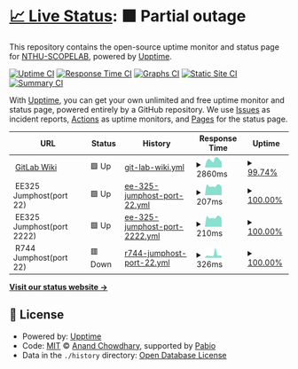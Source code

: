 # [📈 Live Status](https://NTHU-SCOPELAB.github.io/nthu-scopelab.github.io): <!--live status--> **🟧 Partial outage**

This repository contains the open-source uptime monitor and status page for [NTHU-SCOPELAB](https://NTHU-SCOPELAB.github.io/nthu-scopelab.github.io), powered by [Upptime](https://github.com/upptime/upptime).

[![Uptime CI](https://github.com/NTHU-SCOPELAB/nthu-scopelab.github.io/workflows/Uptime%20CI/badge.svg)](https://github.com/NTHU-SCOPELAB/nthu-scopelab.github.io/actions?query=workflow%3A%22Uptime+CI%22)
[![Response Time CI](https://github.com/NTHU-SCOPELAB/nthu-scopelab.github.io/workflows/Response%20Time%20CI/badge.svg)](https://github.com/NTHU-SCOPELAB/nthu-scopelab.github.io/actions?query=workflow%3A%22Response+Time+CI%22)
[![Graphs CI](https://github.com/NTHU-SCOPELAB/nthu-scopelab.github.io/workflows/Graphs%20CI/badge.svg)](https://github.com/NTHU-SCOPELAB/nthu-scopelab.github.io/actions?query=workflow%3A%22Graphs+CI%22)
[![Static Site CI](https://github.com/NTHU-SCOPELAB/nthu-scopelab.github.io/workflows/Static%20Site%20CI/badge.svg)](https://github.com/NTHU-SCOPELAB/nthu-scopelab.github.io/actions?query=workflow%3A%22Static+Site+CI%22)
[![Summary CI](https://github.com/NTHU-SCOPELAB/nthu-scopelab.github.io/workflows/Summary%20CI/badge.svg)](https://github.com/NTHU-SCOPELAB/nthu-scopelab.github.io/actions?query=workflow%3A%22Summary+CI%22)

With [Upptime](https://upptime.js.org), you can get your own unlimited and free uptime monitor and status page, powered entirely by a GitHub repository. We use [Issues](https://github.com/NTHU-SCOPELAB/nthu-scopelab.github.io/issues) as incident reports, [Actions](https://github.com/NTHU-SCOPELAB/nthu-scopelab.github.io/actions) as uptime monitors, and [Pages](https://NTHU-SCOPELAB.github.io/nthu-scopelab.github.io) for the status page.

<!--start: status pages-->
<!-- This summary is generated by Upptime (https://github.com/upptime/upptime) -->
<!-- Do not edit this manually, your changes will be overwritten -->
<!-- prettier-ignore -->
| URL | Status | History | Response Time | Uptime |
| --- | ------ | ------- | ------------- | ------ |
| <img alt="" src="https://icons.duckduckgo.com/ip3/makeitsimple.cs.nthu.edu.tw.ico" height="13"> [GitLab Wiki](https://makeitsimple.cs.nthu.edu.tw/) | 🟩 Up | [git-lab-wiki.yml](https://github.com/NTHU-SCOPELAB/nthu-scopelab.github.io/commits/HEAD/history/git-lab-wiki.yml) | <details><summary><img alt="Response time graph" src="./graphs/git-lab-wiki/response-time-week.png" height="20"> 2860ms</summary><br><a href="https://nthu-scopelab.github.io/history/git-lab-wiki"><img alt="Response time 2637" src="https://img.shields.io/endpoint?url=https%3A%2F%2Fraw.githubusercontent.com%2FNTHU-SCOPELAB%2Fnthu-scopelab.github.io%2FHEAD%2Fapi%2Fgit-lab-wiki%2Fresponse-time.json"></a><br><a href="https://nthu-scopelab.github.io/history/git-lab-wiki"><img alt="24-hour response time 4472" src="https://img.shields.io/endpoint?url=https%3A%2F%2Fraw.githubusercontent.com%2FNTHU-SCOPELAB%2Fnthu-scopelab.github.io%2FHEAD%2Fapi%2Fgit-lab-wiki%2Fresponse-time-day.json"></a><br><a href="https://nthu-scopelab.github.io/history/git-lab-wiki"><img alt="7-day response time 2860" src="https://img.shields.io/endpoint?url=https%3A%2F%2Fraw.githubusercontent.com%2FNTHU-SCOPELAB%2Fnthu-scopelab.github.io%2FHEAD%2Fapi%2Fgit-lab-wiki%2Fresponse-time-week.json"></a><br><a href="https://nthu-scopelab.github.io/history/git-lab-wiki"><img alt="30-day response time 2597" src="https://img.shields.io/endpoint?url=https%3A%2F%2Fraw.githubusercontent.com%2FNTHU-SCOPELAB%2Fnthu-scopelab.github.io%2FHEAD%2Fapi%2Fgit-lab-wiki%2Fresponse-time-month.json"></a><br><a href="https://nthu-scopelab.github.io/history/git-lab-wiki"><img alt="1-year response time 2637" src="https://img.shields.io/endpoint?url=https%3A%2F%2Fraw.githubusercontent.com%2FNTHU-SCOPELAB%2Fnthu-scopelab.github.io%2FHEAD%2Fapi%2Fgit-lab-wiki%2Fresponse-time-year.json"></a></details> | <details><summary><a href="https://nthu-scopelab.github.io/history/git-lab-wiki">99.74%</a></summary><a href="https://nthu-scopelab.github.io/history/git-lab-wiki"><img alt="All-time uptime 98.89%" src="https://img.shields.io/endpoint?url=https%3A%2F%2Fraw.githubusercontent.com%2FNTHU-SCOPELAB%2Fnthu-scopelab.github.io%2FHEAD%2Fapi%2Fgit-lab-wiki%2Fuptime.json"></a><br><a href="https://nthu-scopelab.github.io/history/git-lab-wiki"><img alt="24-hour uptime 98.20%" src="https://img.shields.io/endpoint?url=https%3A%2F%2Fraw.githubusercontent.com%2FNTHU-SCOPELAB%2Fnthu-scopelab.github.io%2FHEAD%2Fapi%2Fgit-lab-wiki%2Fuptime-day.json"></a><br><a href="https://nthu-scopelab.github.io/history/git-lab-wiki"><img alt="7-day uptime 99.74%" src="https://img.shields.io/endpoint?url=https%3A%2F%2Fraw.githubusercontent.com%2FNTHU-SCOPELAB%2Fnthu-scopelab.github.io%2FHEAD%2Fapi%2Fgit-lab-wiki%2Fuptime-week.json"></a><br><a href="https://nthu-scopelab.github.io/history/git-lab-wiki"><img alt="30-day uptime 99.90%" src="https://img.shields.io/endpoint?url=https%3A%2F%2Fraw.githubusercontent.com%2FNTHU-SCOPELAB%2Fnthu-scopelab.github.io%2FHEAD%2Fapi%2Fgit-lab-wiki%2Fuptime-month.json"></a><br><a href="https://nthu-scopelab.github.io/history/git-lab-wiki"><img alt="1-year uptime 98.89%" src="https://img.shields.io/endpoint?url=https%3A%2F%2Fraw.githubusercontent.com%2FNTHU-SCOPELAB%2Fnthu-scopelab.github.io%2FHEAD%2Fapi%2Fgit-lab-wiki%2Fuptime-year.json"></a></details>
| <img alt="" src="https://icons.duckduckgo.com/ip3/null.ico" height="13"> EE325 Jumphost(port 22) | 🟩 Up | [ee-325-jumphost-port-22.yml](https://github.com/NTHU-SCOPELAB/nthu-scopelab.github.io/commits/HEAD/history/ee-325-jumphost-port-22.yml) | <details><summary><img alt="Response time graph" src="./graphs/ee-325-jumphost-port-22/response-time-week.png" height="20"> 207ms</summary><br><a href="https://nthu-scopelab.github.io/history/ee-325-jumphost-port-22"><img alt="Response time 208" src="https://img.shields.io/endpoint?url=https%3A%2F%2Fraw.githubusercontent.com%2FNTHU-SCOPELAB%2Fnthu-scopelab.github.io%2FHEAD%2Fapi%2Fee-325-jumphost-port-22%2Fresponse-time.json"></a><br><a href="https://nthu-scopelab.github.io/history/ee-325-jumphost-port-22"><img alt="24-hour response time 232" src="https://img.shields.io/endpoint?url=https%3A%2F%2Fraw.githubusercontent.com%2FNTHU-SCOPELAB%2Fnthu-scopelab.github.io%2FHEAD%2Fapi%2Fee-325-jumphost-port-22%2Fresponse-time-day.json"></a><br><a href="https://nthu-scopelab.github.io/history/ee-325-jumphost-port-22"><img alt="7-day response time 207" src="https://img.shields.io/endpoint?url=https%3A%2F%2Fraw.githubusercontent.com%2FNTHU-SCOPELAB%2Fnthu-scopelab.github.io%2FHEAD%2Fapi%2Fee-325-jumphost-port-22%2Fresponse-time-week.json"></a><br><a href="https://nthu-scopelab.github.io/history/ee-325-jumphost-port-22"><img alt="30-day response time 210" src="https://img.shields.io/endpoint?url=https%3A%2F%2Fraw.githubusercontent.com%2FNTHU-SCOPELAB%2Fnthu-scopelab.github.io%2FHEAD%2Fapi%2Fee-325-jumphost-port-22%2Fresponse-time-month.json"></a><br><a href="https://nthu-scopelab.github.io/history/ee-325-jumphost-port-22"><img alt="1-year response time 208" src="https://img.shields.io/endpoint?url=https%3A%2F%2Fraw.githubusercontent.com%2FNTHU-SCOPELAB%2Fnthu-scopelab.github.io%2FHEAD%2Fapi%2Fee-325-jumphost-port-22%2Fresponse-time-year.json"></a></details> | <details><summary><a href="https://nthu-scopelab.github.io/history/ee-325-jumphost-port-22">100.00%</a></summary><a href="https://nthu-scopelab.github.io/history/ee-325-jumphost-port-22"><img alt="All-time uptime 99.41%" src="https://img.shields.io/endpoint?url=https%3A%2F%2Fraw.githubusercontent.com%2FNTHU-SCOPELAB%2Fnthu-scopelab.github.io%2FHEAD%2Fapi%2Fee-325-jumphost-port-22%2Fuptime.json"></a><br><a href="https://nthu-scopelab.github.io/history/ee-325-jumphost-port-22"><img alt="24-hour uptime 100.00%" src="https://img.shields.io/endpoint?url=https%3A%2F%2Fraw.githubusercontent.com%2FNTHU-SCOPELAB%2Fnthu-scopelab.github.io%2FHEAD%2Fapi%2Fee-325-jumphost-port-22%2Fuptime-day.json"></a><br><a href="https://nthu-scopelab.github.io/history/ee-325-jumphost-port-22"><img alt="7-day uptime 100.00%" src="https://img.shields.io/endpoint?url=https%3A%2F%2Fraw.githubusercontent.com%2FNTHU-SCOPELAB%2Fnthu-scopelab.github.io%2FHEAD%2Fapi%2Fee-325-jumphost-port-22%2Fuptime-week.json"></a><br><a href="https://nthu-scopelab.github.io/history/ee-325-jumphost-port-22"><img alt="30-day uptime 100.00%" src="https://img.shields.io/endpoint?url=https%3A%2F%2Fraw.githubusercontent.com%2FNTHU-SCOPELAB%2Fnthu-scopelab.github.io%2FHEAD%2Fapi%2Fee-325-jumphost-port-22%2Fuptime-month.json"></a><br><a href="https://nthu-scopelab.github.io/history/ee-325-jumphost-port-22"><img alt="1-year uptime 99.41%" src="https://img.shields.io/endpoint?url=https%3A%2F%2Fraw.githubusercontent.com%2FNTHU-SCOPELAB%2Fnthu-scopelab.github.io%2FHEAD%2Fapi%2Fee-325-jumphost-port-22%2Fuptime-year.json"></a></details>
| <img alt="" src="https://icons.duckduckgo.com/ip3/null.ico" height="13"> EE325 Jumphost(port 2222) | 🟩 Up | [ee-325-jumphost-port-2222.yml](https://github.com/NTHU-SCOPELAB/nthu-scopelab.github.io/commits/HEAD/history/ee-325-jumphost-port-2222.yml) | <details><summary><img alt="Response time graph" src="./graphs/ee-325-jumphost-port-2222/response-time-week.png" height="20"> 210ms</summary><br><a href="https://nthu-scopelab.github.io/history/ee-325-jumphost-port-2222"><img alt="Response time 208" src="https://img.shields.io/endpoint?url=https%3A%2F%2Fraw.githubusercontent.com%2FNTHU-SCOPELAB%2Fnthu-scopelab.github.io%2FHEAD%2Fapi%2Fee-325-jumphost-port-2222%2Fresponse-time.json"></a><br><a href="https://nthu-scopelab.github.io/history/ee-325-jumphost-port-2222"><img alt="24-hour response time 237" src="https://img.shields.io/endpoint?url=https%3A%2F%2Fraw.githubusercontent.com%2FNTHU-SCOPELAB%2Fnthu-scopelab.github.io%2FHEAD%2Fapi%2Fee-325-jumphost-port-2222%2Fresponse-time-day.json"></a><br><a href="https://nthu-scopelab.github.io/history/ee-325-jumphost-port-2222"><img alt="7-day response time 210" src="https://img.shields.io/endpoint?url=https%3A%2F%2Fraw.githubusercontent.com%2FNTHU-SCOPELAB%2Fnthu-scopelab.github.io%2FHEAD%2Fapi%2Fee-325-jumphost-port-2222%2Fresponse-time-week.json"></a><br><a href="https://nthu-scopelab.github.io/history/ee-325-jumphost-port-2222"><img alt="30-day response time 210" src="https://img.shields.io/endpoint?url=https%3A%2F%2Fraw.githubusercontent.com%2FNTHU-SCOPELAB%2Fnthu-scopelab.github.io%2FHEAD%2Fapi%2Fee-325-jumphost-port-2222%2Fresponse-time-month.json"></a><br><a href="https://nthu-scopelab.github.io/history/ee-325-jumphost-port-2222"><img alt="1-year response time 208" src="https://img.shields.io/endpoint?url=https%3A%2F%2Fraw.githubusercontent.com%2FNTHU-SCOPELAB%2Fnthu-scopelab.github.io%2FHEAD%2Fapi%2Fee-325-jumphost-port-2222%2Fresponse-time-year.json"></a></details> | <details><summary><a href="https://nthu-scopelab.github.io/history/ee-325-jumphost-port-2222">100.00%</a></summary><a href="https://nthu-scopelab.github.io/history/ee-325-jumphost-port-2222"><img alt="All-time uptime 95.55%" src="https://img.shields.io/endpoint?url=https%3A%2F%2Fraw.githubusercontent.com%2FNTHU-SCOPELAB%2Fnthu-scopelab.github.io%2FHEAD%2Fapi%2Fee-325-jumphost-port-2222%2Fuptime.json"></a><br><a href="https://nthu-scopelab.github.io/history/ee-325-jumphost-port-2222"><img alt="24-hour uptime 100.00%" src="https://img.shields.io/endpoint?url=https%3A%2F%2Fraw.githubusercontent.com%2FNTHU-SCOPELAB%2Fnthu-scopelab.github.io%2FHEAD%2Fapi%2Fee-325-jumphost-port-2222%2Fuptime-day.json"></a><br><a href="https://nthu-scopelab.github.io/history/ee-325-jumphost-port-2222"><img alt="7-day uptime 100.00%" src="https://img.shields.io/endpoint?url=https%3A%2F%2Fraw.githubusercontent.com%2FNTHU-SCOPELAB%2Fnthu-scopelab.github.io%2FHEAD%2Fapi%2Fee-325-jumphost-port-2222%2Fuptime-week.json"></a><br><a href="https://nthu-scopelab.github.io/history/ee-325-jumphost-port-2222"><img alt="30-day uptime 100.00%" src="https://img.shields.io/endpoint?url=https%3A%2F%2Fraw.githubusercontent.com%2FNTHU-SCOPELAB%2Fnthu-scopelab.github.io%2FHEAD%2Fapi%2Fee-325-jumphost-port-2222%2Fuptime-month.json"></a><br><a href="https://nthu-scopelab.github.io/history/ee-325-jumphost-port-2222"><img alt="1-year uptime 95.55%" src="https://img.shields.io/endpoint?url=https%3A%2F%2Fraw.githubusercontent.com%2FNTHU-SCOPELAB%2Fnthu-scopelab.github.io%2FHEAD%2Fapi%2Fee-325-jumphost-port-2222%2Fuptime-year.json"></a></details>
| <img alt="" src="https://icons.duckduckgo.com/ip3/null.ico" height="13"> R744 Jumphost(port 22) | 🟥 Down | [r744-jumphost-port-22.yml](https://github.com/NTHU-SCOPELAB/nthu-scopelab.github.io/commits/HEAD/history/r744-jumphost-port-22.yml) | <details><summary><img alt="Response time graph" src="./graphs/r744-jumphost-port-22/response-time-week.png" height="20"> 326ms</summary><br><a href="https://nthu-scopelab.github.io/history/r744-jumphost-port-22"><img alt="Response time 232" src="https://img.shields.io/endpoint?url=https%3A%2F%2Fraw.githubusercontent.com%2FNTHU-SCOPELAB%2Fnthu-scopelab.github.io%2FHEAD%2Fapi%2Fr744-jumphost-port-22%2Fresponse-time.json"></a><br><a href="https://nthu-scopelab.github.io/history/r744-jumphost-port-22"><img alt="24-hour response time 236" src="https://img.shields.io/endpoint?url=https%3A%2F%2Fraw.githubusercontent.com%2FNTHU-SCOPELAB%2Fnthu-scopelab.github.io%2FHEAD%2Fapi%2Fr744-jumphost-port-22%2Fresponse-time-day.json"></a><br><a href="https://nthu-scopelab.github.io/history/r744-jumphost-port-22"><img alt="7-day response time 326" src="https://img.shields.io/endpoint?url=https%3A%2F%2Fraw.githubusercontent.com%2FNTHU-SCOPELAB%2Fnthu-scopelab.github.io%2FHEAD%2Fapi%2Fr744-jumphost-port-22%2Fresponse-time-week.json"></a><br><a href="https://nthu-scopelab.github.io/history/r744-jumphost-port-22"><img alt="30-day response time 240" src="https://img.shields.io/endpoint?url=https%3A%2F%2Fraw.githubusercontent.com%2FNTHU-SCOPELAB%2Fnthu-scopelab.github.io%2FHEAD%2Fapi%2Fr744-jumphost-port-22%2Fresponse-time-month.json"></a><br><a href="https://nthu-scopelab.github.io/history/r744-jumphost-port-22"><img alt="1-year response time 232" src="https://img.shields.io/endpoint?url=https%3A%2F%2Fraw.githubusercontent.com%2FNTHU-SCOPELAB%2Fnthu-scopelab.github.io%2FHEAD%2Fapi%2Fr744-jumphost-port-22%2Fresponse-time-year.json"></a></details> | <details><summary><a href="https://nthu-scopelab.github.io/history/r744-jumphost-port-22">100.00%</a></summary><a href="https://nthu-scopelab.github.io/history/r744-jumphost-port-22"><img alt="All-time uptime 98.98%" src="https://img.shields.io/endpoint?url=https%3A%2F%2Fraw.githubusercontent.com%2FNTHU-SCOPELAB%2Fnthu-scopelab.github.io%2FHEAD%2Fapi%2Fr744-jumphost-port-22%2Fuptime.json"></a><br><a href="https://nthu-scopelab.github.io/history/r744-jumphost-port-22"><img alt="24-hour uptime 100.00%" src="https://img.shields.io/endpoint?url=https%3A%2F%2Fraw.githubusercontent.com%2FNTHU-SCOPELAB%2Fnthu-scopelab.github.io%2FHEAD%2Fapi%2Fr744-jumphost-port-22%2Fuptime-day.json"></a><br><a href="https://nthu-scopelab.github.io/history/r744-jumphost-port-22"><img alt="7-day uptime 100.00%" src="https://img.shields.io/endpoint?url=https%3A%2F%2Fraw.githubusercontent.com%2FNTHU-SCOPELAB%2Fnthu-scopelab.github.io%2FHEAD%2Fapi%2Fr744-jumphost-port-22%2Fuptime-week.json"></a><br><a href="https://nthu-scopelab.github.io/history/r744-jumphost-port-22"><img alt="30-day uptime 99.93%" src="https://img.shields.io/endpoint?url=https%3A%2F%2Fraw.githubusercontent.com%2FNTHU-SCOPELAB%2Fnthu-scopelab.github.io%2FHEAD%2Fapi%2Fr744-jumphost-port-22%2Fuptime-month.json"></a><br><a href="https://nthu-scopelab.github.io/history/r744-jumphost-port-22"><img alt="1-year uptime 98.98%" src="https://img.shields.io/endpoint?url=https%3A%2F%2Fraw.githubusercontent.com%2FNTHU-SCOPELAB%2Fnthu-scopelab.github.io%2FHEAD%2Fapi%2Fr744-jumphost-port-22%2Fuptime-year.json"></a></details>

<!--end: status pages-->

[**Visit our status website →**](https://NTHU-SCOPELAB.github.io/nthu-scopelab.github.io)

## 📄 License

- Powered by: [Upptime](https://github.com/upptime/upptime)
- Code: [MIT](./LICENSE) © [Anand Chowdhary](https://anandchowdhary.com), supported by [Pabio](https://pabio.com)
- Data in the `./history` directory: [Open Database License](https://opendatacommons.org/licenses/odbl/1-0/)
